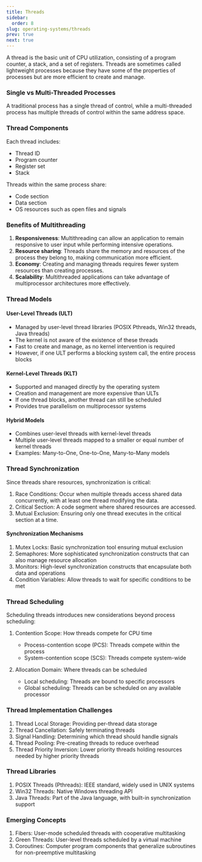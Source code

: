 ```yaml
---
title: Threads
sidebar:
  order: 8
slug: operating-systems/threads
prev: true
next: true
---
```


A thread is the basic unit of CPU utilization, consisting of a program counter, a stack, and a set of registers. Threads are sometimes called lightweight processes because they have some of the properties of processes but are more efficient to create and manage.

### Single vs Multi-Threaded Processes

A traditional process has a single thread of control, while a multi-threaded process has multiple threads of control within the same address space.

### Thread Components

Each thread includes:

- Thread ID
- Program counter
- Register set
- Stack

Threads within the same process share:

- Code section
- Data section
- OS resources such as open files and signals

### Benefits of Multithreading

1. **Responsiveness**: Multithreading can allow an application to remain responsive to user input while performing intensive operations.
2. **Resource sharing**: Threads share the memory and resources of the process they belong to, making communication more efficient.
3. **Economy**: Creating and managing threads requires fewer system resources than creating processes.
4. **Scalability**: Multithreaded applications can take advantage of multiprocessor architectures more effectively.

### Thread Models

#### User-Level Threads (ULT)

- Managed by user-level thread libraries (POSIX Pthreads, Win32 threads, Java threads)
- The kernel is not aware of the existence of these threads
- Fast to create and manage, as no kernel intervention is required
- However, if one ULT performs a blocking system call, the entire process blocks

#### Kernel-Level Threads (KLT)

- Supported and managed directly by the operating system
- Creation and management are more expensive than ULTs
- If one thread blocks, another thread can still be scheduled
- Provides true parallelism on multiprocessor systems

#### Hybrid Models

- Combines user-level threads with kernel-level threads
- Multiple user-level threads mapped to a smaller or equal number of kernel threads
- Examples: Many-to-One, One-to-One, Many-to-Many models

### Thread Synchronization

Since threads share resources, synchronization is critical:

1. Race Conditions: Occur when multiple threads access shared data concurrently, with at least one thread modifying the data.
2. Critical Section: A code segment where shared resources are accessed.
3. Mutual Exclusion: Ensuring only one thread executes in the critical section at a time.

#### Synchronization Mechanisms

1. Mutex Locks: Basic synchronization tool ensuring mutual exclusion
2. Semaphores: More sophisticated synchronization constructs that can also manage resource allocation
3. Monitors: High-level synchronization constructs that encapsulate both data and operations
4. Condition Variables: Allow threads to wait for specific conditions to be met

### Thread Scheduling

Scheduling threads introduces new considerations beyond process scheduling:

1. Contention Scope: How threads compete for CPU time
   - Process-contention scope (PCS): Threads compete within the process
   - System-contention scope (SCS): Threads compete system-wide

2. Allocation Domain: Where threads can be scheduled
   - Local scheduling: Threads are bound to specific processors
   - Global scheduling: Threads can be scheduled on any available processor

### Thread Implementation Challenges

1. Thread Local Storage: Providing per-thread data storage
2. Thread Cancellation: Safely terminating threads
3. Signal Handling: Determining which thread should handle signals
4. Thread Pooling: Pre-creating threads to reduce overhead
5. Thread Priority Inversion: Lower priority threads holding resources needed by higher priority threads

### Thread Libraries

1. POSIX Threads (Pthreads): IEEE standard, widely used in UNIX systems
2. Win32 Threads: Native Windows threading API
3. Java Threads: Part of the Java language, with built-in synchronization support

### Emerging Concepts

1. Fibers: User-mode scheduled threads with cooperative multitasking
2. Green Threads: User-level threads scheduled by a virtual machine
3. Coroutines: Computer program components that generalize subroutines for non-preemptive multitasking
